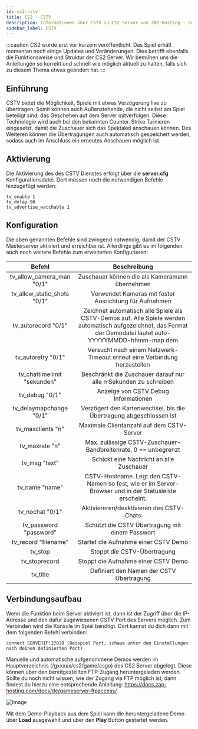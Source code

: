 ```yaml
---
id: cs2-cstv
title: CS2 - CSTV
description: Informationen über CSTV zu CS2 Server von ZAP-Hosting - ZAP-Hosting.com Dokumentation
sidebar_label: CSTV
---
```


:::caution
CS2 wurde erst vor kurzem veröffentlicht. Das Spiel erhält momentan noch einige Updates und Veränderungen. Dies betrifft ebenfalls die Funktionsweise und Struktur der CS2 Server. Wir bemühen uns die Anleitungen so korrekt und schnell wie möglich aktuell zu halten, falls sich zu diesem Thema etwas geändert hat.
:::



## Einführung 

CSTV bietet die Möglichkeit, Spiele mit etwas Verzögerung live zu übertragen. Somit können auch Außenstehende, die nicht selbst am Spiel beteiligt sind, das Geschehen auf dem Server mitverfolgen. Diese Technologie wird auch bei den bekannten Counter-Strike Turnieren eingesetzt, damit die Zuschauer sich das Spektakel anschauen können. Des Weiteren können die Übertragungen auch automatisch gespeichert werden, sodass auch im Anschluss ein erneutes Anschauen möglich ist. 



## Aktivierung

Die Aktivierung des des CSTV Dienstes erfolgt über die **server.cfg** Konfigurationsdatei. Dort müssen noch die notwendigen Befehle hinzugefügt werden: 

```
tv_enable 1
tv_delay 90
tv_advertise_watchable 1
```



## Konfiguration

Die oben genannten Befehle sind zwingend notwendig, damit der CSTV Masterserver aktiviert und erreichbar ist. Allerdings gibt es im folgenden auch noch weitere Befehle zum erweiterten Konfigurieren:

|           Befehl            |                         Beschreibung                         |
| :-------------------------: | :----------------------------------------------------------: |
|  tv_allow_camera_man "0/1"  |        Zuschauer können die als Kameramann übernehmen        |
| tv_allow_static_shots "0/1" |    Verwendet Kameras mit fester Ausrichtung für Aufnahmen    |
|     tv_autorecord "0/1"     | Zeichnet automatisch alle Spiele als CSTV-Demos auf. Alle Spiele werden automatisch aufgezeichnet, das Format der Demodatei lautet auto-YYYYYMMDD-hhmm-map.dem |
|     tv_autoretry "0/1"      | Versucht nach einem Netzwerk-Timeout erneut eine Verbindung herzustellen |
| tv_chattimelimit "sekunden" | Beschränkt die Zuschauer darauf nur alle n Sekunden zu schreiben |
|       tv_debug "0/1"        |             Anzeige von CSTV Debug Informationen             |
|   tv_delaymapchange "0/1"   | Verzögert den Kartenwechsel, bis die Übertragung abgeschlossen ist |
|      tv_maxclients "n"      |          Maximale Clientanzahl auf dem CSTV-Server           |
|       tv_maxrate "n"        | Max. zulässige CSTV-Zuschauer-Bandbreitenrate, 0 == unbegrenzt |
|        tv_msg "text"        |           Schickt eine Nachricht an alle Zuschauer           |
|       tv_name "name"        | CSTV-Hostname. Legt den CSTV-Namen so fest, wie er im Server-Browser und in der Statusleiste erscheint. |
|       tv_nochat "0/1"       |           Aktiviereren/deaktivieren des CSTV-Chats           |
|   tv_password "password"    |       Schützt die CSTV Übertragung mit einem Passwort        |
|    tv_record "filename"     |             Startet die Aufnahme einer CSTV Demo             |
|           tv_stop           |                 Stoppt die CSTV-Übertragung                  |
|        tv_stoprecord        |             Stoppt die Aufnahme einer CSTV Demo              |
|          tv_title           |           Definiert den Namen der CSTV Übertragung           |



## Verbindungsaufbau

Wenn die Funktion beim Server aktiviert ist, dann ist der Zugriff über die IP-Adresse und den dafür zugewiesenen CSTV Port des Servers möglich. Zum Verbinden wird die Konsole im Spiel benötigt. Dort kannst du dich dann mit dem folgenden Befehl verbinden: 

```
connect SERVERIP:27020 (Beispiel Port, schaue unter den Einstellungen nach deinen definierten Port)
```



Manuelle und automatische aufgenommene Demos werden im Hauptverzeichnis (/gxxxxx/cs2/game/csgo) des CS2 Server abgelegt. Diese können über den bereitgestellten FTP-Zugang heruntergeladen werden. Sollte du noch nicht wissen, wie der Zugang via FTP möglich ist, dann findest du hierzu eine entsprechende Anleitung: https://docs.zap-hosting.com/docs/de/gameserver-ftpaccess/



![image](https://user-images.githubusercontent.com/26007280/189976867-0ea7da9c-fda3-472b-a79f-ac03919c2cc1.png)



Mit dem Demo-Playback aus dem Spiel kann die heruntergeladene Demo über **Load** ausgewählt und über den **Play** Button gestartet werden. 



